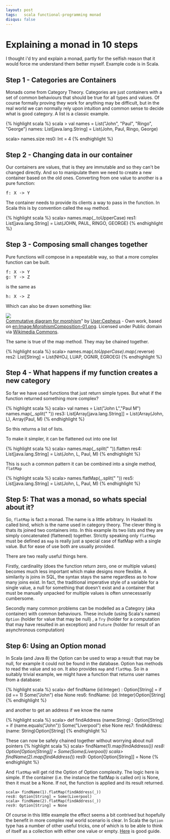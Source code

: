 ```yaml
---
layout: post
tags:   scala functional-programming monad
disqus: false 
---
```


# Explaining a monad in 10 steps

I thought i'd try and explain a monad, partly for the selfish reason that it would force me 
understand them better myself. Example code is in Scala.

## Step 1 - Categories are Containers 

Monads come from Category Theory. Categories are just containers with a set of common behaviours 
that should be true for all types and values. Of course formally proving they work for anything may be 
difficult, but in the real world we can normally rely upon intuition and common sense to decide what 
is good category. A list is a classic example.

{% highlight scala %}
scala > val names = List("John", "Paul", "Ringo", "George")
names: List[java.lang.String] = List(John, Paul, Ringo, George)

scala> names.size
res0: Int = 4
{% endhighlight %}


## Step 2 - Changing data in our container 

Our containers are values, that is they are immutable and so they can't be changed directly. And so 
to manipulate them we need to create a new container based on the old ones. Converting from one value to another
is a pure function:

<pre>
f: X -> Y 
</pre>

The container needs to provide its clients a way to pass in the function. In Scala this is by 
convention called the <code>map</code> method. 

{% highlight scala %}
scala> names.map(_.toUpperCase)
res1: List[java.lang.String] = List(JOHN, PAUL, RINGO, GEORGE)
{% endhighlight %}


## Step 3 - Composing small changes together  

Pure functions will compose in a repeatable way, so that a more complex function can be built. 

<pre>
f: X -> Y
g: Y -> Z
</pre>

is the same as 

<pre>
h: X -> Z 
</pre>

Which can also be drawn something like:
         
<img  src="http://upload.wikimedia.org/wikipedia/commons/1/1a/MorphismComposition-01.png">

<div class="footnote">
<a href="http://commons.wikimedia.org/wiki/File:Commutative_diagram_for_morphism.svg#mediaviewer/File:Commutative_diagram_for_morphism.svg">Commutative diagram for morphism</a>" by <a href="//commons.wikimedia.org/wiki/User:Cepheus" title="User:Cepheus">User:Cepheus</a> - Own work, based on <a href="//en.wikipedia.org/wiki/Image:MorphismComposition-01.png" class="extiw" title="en:Image:MorphismComposition-01.png">en:Image:MorphismComposition-01.png</a>. Licensed under Public domain via <a href="//commons.wikimedia.org/wiki/">Wikimedia Commons</a>.
</div>

The same is true of the map method. They may be chained together.

{% highlight scala %}
scala> names.map(_.toUpperCase).map(_.reverse)
res2: List[String] = List(NHOJ, LUAP, OGNIR, EGROEG)
{% endhighlight %}


## Step 4 - What happens if my function creates a new category 

So far we have used functions that just return simple types. But what if the function returned something 
more complex?

{% highlight scala %}
scala> val names = List("John L","Paul M") 
names.map(_.split(" "))
res3: List[Array[java.lang.String]] = List(Array(John, L), Array(Paul, M)
{% endhighlight %}

So this returns a list of lists. 

To make it simpler, it can be flattened out into one list

{% highlight scala %}
scala> names.map(_.split(" ")).flatten
res4: List[java.lang.String] = List(John, L, Paul, M)
{% endhighlight %}

This is such a common pattern it can be combined into a single method, <code> flatMap </code>

{% highlight scala %}
scala> names.flatMap(_.split(" "))
res5: List[java.lang.String] = List(John, L, Paul, M)
{% endhighlight %}


## Step 5: That was a monad, so whats special about it?

So, <code>flatMap</code> is fact a monad. The name is a little arbitrary. In Haskell its called bind, which is the name used in 
category theory. The clever thing is thats its joined two containers into. In this example its two lists 
and they are simply concatenated (flattened) together. Strictly speaking only <code>flatMap</code> must be defined as 
<code>map</code> is really just a special case of flatMap with a single value. But for ease of use both are usually provided.

There are two really useful things here.

Firstly, cardinality (does the function return zero, one or multiple values)
 becomes much less important which make designs more flexible. A similarity is joins in SQL, the syntax stays the same 
regardless as to how many joins exist. In fact, the traditional imperative style of a variable for a single value, 
a null for something that doesn't exist and a container that must be manually unpacked for multiple values is often 
unnecessarily cumbersome. 

Secondly many common problems can be modelled as a Category (aka container) with common behaviours. These include (using Scala's names) <code>Option</code> 
(holder for value that may be null) , a <code>Try</code> (holder for a computation that may have resulted in an exception) 
and <code>Future</code> (holder for result of an asynchronous computation)

## Step 6: Using an Option monad 

In Scala (and Java 8) the Option can be used to wrap a result that may be null, for example it could not be found in the database. 
Option has methods to read the value and so on. It also provides <code>map</code> and <code>flatMap</code>. So in a suitably trivial example, 
we might have a function that returns user names from a database:

{% highlight scala %}
scala> def findName (id:Integer) : Option[String] = if (id == 1) Some("John") else None 
res6: findName: (id: Integer)Option[String]
{% endhighlight %}

and another to get an address if we know the name

{% highlight scala %}
scala> def findAddress (name:String) : Option[String] = if (name.equals("John")) Some("Liverpool") else None 
res7: findAddress: (name: String)Option[String]
{% endhighlight %}

These can now be safely chained together without worrying about null pointers
{% highlight scala %}
scala> findName(1).map(findAddress(_))
res8: Option[Option[String]] = Some(Some(Liverpool))
scala> findName(2).map(findAddress(_))
res9: Option[Option[String]] = None
{% endhighlight %}


And <code>flatMap</code> will get rid the Option of Option complexity. The logic here is simple. If the container 
(i.e. the instance the flatMap is called on) is None, then
it must be a None. If not, the function is applied and its result returned.


<div class="highlight"><pre><code class="language-scala" data-lang="scala"><span class="n">scala</span><span class="o">&gt;</span> <span class="n">findName</span><span class="o">(</span><span class="mi">1</span><span class="o">).</span><span class="n bold">flatMap</span><span class="o">(</span><span class="n">findAddress</span><span class="o">(</span><span class="k">_</span><span class="o">))</span>
<span class="n">res8</span><span class="k">:</span> <span class="kt">Option</span><span class="o">[</span><span class="kt">String</span><span class="o">]</span> <span class="k">=</span> <span class="nc">Some</span><span class="o">(</span><span class="nc">Liverpool</span><span class="o">)</span>
<span class="n">scala</span><span class="o">&gt;</span> <span class="n">findName</span><span class="o">(</span><span class="mi">2</span><span class="o">).</span><span class="n bold">flatMap</span><span class="o">(</span><span class="n">findAddress</span><span class="o">(</span><span class="k">_</span><span class="o">))</span>
<span class="n">res9</span><span class="k">:</span> <span class="kt">Option</span><span class="o">[</span><span class="kt">String</span><span class="o">]</span> <span class="k">=</span> <span class="nc">None</span></code></pre></div>


Of course in this little example the effect seems a bit contrived but hopefully the benefit in more complex real world 
scenario is clear. In Scala the <code>Option</code> type has a number of other useful tricks, one of which is to be 
able to think of itself as a collection with either one value or empty. [Here](http://danielwestheide.com/blog/2012/12/19/the-neophytes-guide-to-scala-part-5-the-option-type.html) is 
good guide.


















 


